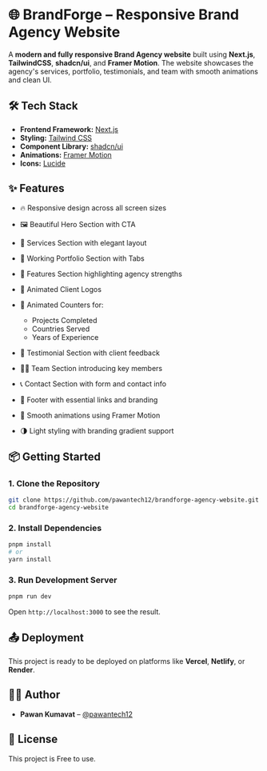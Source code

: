 # 🌐 BrandForge – Responsive Brand Agency Website

A **modern and fully responsive Brand Agency website** built using **Next.js**, **TailwindCSS**, **shadcn/ui**, and **Framer Motion**. The website showcases the agency's services, portfolio, testimonials, and team with smooth animations and clean UI.

## 🛠 Tech Stack

- **Frontend Framework:** [Next.js](https://nextjs.org/)
- **Styling:** [Tailwind CSS](https://tailwindcss.com/)
- **Component Library:** [shadcn/ui](https://ui.shadcn.com/)
- **Animations:** [Framer Motion](https://www.framer.com/motion/)
- **Icons:** [Lucide](https://lucide.dev/)

## ✨ Features

- 🔥 Responsive design across all screen sizes
- 🖼️ Beautiful Hero Section with CTA
- 📌 Services Section with elegant layout
- 🧩 Working Portfolio Section with Tabs
- 🌟 Features Section highlighting agency strengths
- 🤝 Animated Client Logos
- 🧮 Animated Counters for:

  - Projects Completed
  - Countries Served
  - Years of Experience

- 💬 Testimonial Section with client feedback
- 🧑‍💼 Team Section introducing key members
- 📞 Contact Section with form and contact info
- 🦶 Footer with essential links and branding
- 🔄 Smooth animations using Framer Motion
- 🌗 Light styling with branding gradient support

## 📦 Getting Started

### 1. Clone the Repository

```bash
git clone https://github.com/pawantech12/brandforge-agency-website.git
cd brandforge-agency-website
```

### 2. Install Dependencies

```bash
pnpm install
# or
yarn install
```

### 3. Run Development Server

```bash
pnpm run dev
```

Open `http://localhost:3000` to see the result.

## 📤 Deployment

This project is ready to be deployed on platforms like **Vercel**, **Netlify**, or **Render**.

## 👨‍💻 Author

- **Pawan Kumavat** – [@pawantech12](https://github.com/pawantech12)

## 📝 License

This project is Free to use.
